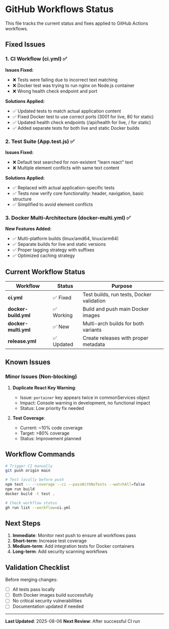 # GitHub Workflows Status

This file tracks the current status and fixes applied to GitHub Actions workflows.

## Fixed Issues

### 1. CI Workflow (ci.yml) ✅
**Issues Fixed:**
- ❌ Tests were failing due to incorrect text matching
- ❌ Docker test was trying to run nginx on Node.js container  
- ❌ Wrong health check endpoint and port

**Solutions Applied:**
- ✅ Updated tests to match actual application content
- ✅ Fixed Docker test to use correct ports (3001 for live, 80 for static)
- ✅ Updated health check endpoints (/api/health for live, / for static)
- ✅ Added separate tests for both live and static Docker builds

### 2. Test Suite (App.test.js) ✅
**Issues Fixed:**
- ❌ Default test searched for non-existent "learn react" text
- ❌ Multiple element conflicts with same text content

**Solutions Applied:**
- ✅ Replaced with actual application-specific tests
- ✅ Tests now verify core functionality: header, navigation, basic structure
- ✅ Simplified to avoid element conflicts

### 3. Docker Multi-Architecture (docker-multi.yml) ✅
**New Features Added:**
- ✅ Multi-platform builds (linux/amd64, linux/arm64)
- ✅ Separate builds for live and static versions
- ✅ Proper tagging strategy with suffixes
- ✅ Optimized caching strategy

## Current Workflow Status

| Workflow | Status | Purpose |
|----------|--------|---------|
| **ci.yml** | ✅ Fixed | Test builds, run tests, Docker validation |
| **docker-build.yml** | ✅ Working | Build and push main Docker images |
| **docker-multi.yml** | ✅ New | Multi-arch builds for both variants |
| **release.yml** | ✅ Updated | Create releases with proper metadata |

## Known Issues

### Minor Issues (Non-blocking)
1. **Duplicate React Key Warning**: 
   - Issue: `portainer` key appears twice in commonServices object
   - Impact: Console warning in development, no functional impact
   - Status: Low priority fix needed

2. **Test Coverage**: 
   - Current: ~10% code coverage
   - Target: >80% coverage
   - Status: Improvement planned

## Workflow Commands

```bash
# Trigger CI manually
git push origin main

# Test locally before push
npm test -- --coverage --ci --passWithNoTests --watchAll=false
npm run build
docker build -t test .

# Check workflow status
gh run list --workflow=ci.yml
```

## Next Steps

1. **Immediate**: Monitor next push to ensure all workflows pass
2. **Short-term**: Increase test coverage
3. **Medium-term**: Add integration tests for Docker containers
4. **Long-term**: Add security scanning workflows

## Validation Checklist

Before merging changes:
- [ ] All tests pass locally
- [ ] Both Docker images build successfully  
- [ ] No critical security vulnerabilities
- [ ] Documentation updated if needed

---
**Last Updated**: 2025-08-06
**Next Review**: After successful CI run